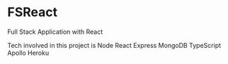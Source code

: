 # FSReact

Full Stack Application with React

Tech involved in this project is
Node React Express MongoDB TypeScript Apollo Heroku
